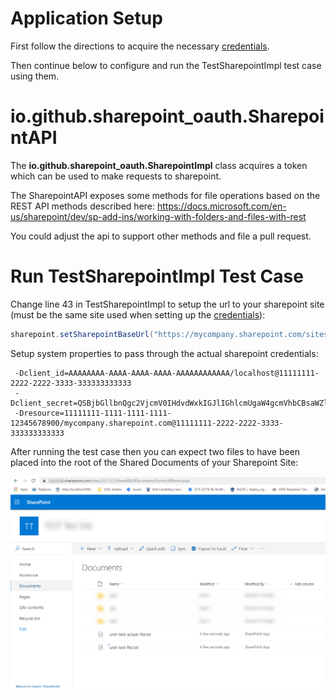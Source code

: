 # Application Setup

First follow the directions to acquire the necessary [credentials](Credentials.md).

Then continue below to configure and run the TestSharepointImpl test case using them.


# io.github.sharepoint_oauth.SharepointAPI

The **io.github.sharepoint_oauth.SharepointImpl** class acquires a token which can be used to make
requests to sharepoint.

The SharepointAPI exposes some methods for file operations based on the REST API methods described here:
https://docs.microsoft.com/en-us/sharepoint/dev/sp-add-ins/working-with-folders-and-files-with-rest

You could adjust the api to support other methods and file a pull request.
 
 # Run TestSharepointImpl Test Case
 
 Change line 43 in TestSharepointImpl to setup the url to your sharepoint site (must be the same site
 used when setting up the [credentials](Credentials.md)):
 
 ```java
sharepoint.setSharepointBaseUrl("https://mycompany.sharepoint.com/sites/my-site/_api/web");
```
 Setup system properties to pass through the actual sharepoint credentials:
``` 
 -Dclient_id=AAAAAAAA-AAAA-AAAA-AAAA-AAAAAAAAAAAA/localhost@11111111-2222-2222-3333-333333333333
 -Dclient_secret=QSBjbGllbnQgc2VjcmV0IHdvdWxkIGJlIGhlcmUgaW4gcmVhbCBsaWZl
 -Dresource=11111111-1111-1111-1111-12345678900/mycompany.sharepoint.com@11111111-2222-2222-3333-333333333333
 ```
 
 After running the test case then you can expect two files to have been placed into the root of the 
 Shared Documents of your Sharepoint Site:
 
![After Test Run](after-test-run.png)
